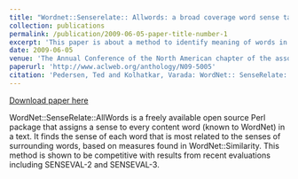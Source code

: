 ```yaml
---
title: "Wordnet::Senserelate:: Allwords: a broad coverage word sense tagger that maximizes semantic relatedness"
collection: publications
permalink: /publication/2009-06-05-paper-title-number-1
excerpt: 'This paper is about a method to identify meaning of words in a given context.'
date: 2009-06-05
venue: 'The Annual Conference of the North American chapter of the association for computational linguistics'
paperurl: 'http://www.aclweb.org/anthology/N09-5005'
citation: 'Pedersen, Ted and Kolhatkar, Varada: WordNet:: SenseRelate:: AllWords - A Broad Coverage Word Sense Tagger that Maximizes Semantic Relatedness. In Proceedings of Human Language Technologies: The 2009 Annual Conference of the North American Chapter of the Association for Computational Linguistics, Companion Volume: Demonstration Session, pp. 17–20 (2009)'
---
```


<a href='http://www.aclweb.org/anthology/N09-5005'>Download paper here</a>

WordNet::SenseRelate::AllWords is a freely available open source Perl package that assigns a sense to every content word (known to WordNet) in a text. It finds the sense of each word that is most related to the senses of surrounding words, based on measures found in WordNet::Similarity. This method is shown to be competitive with results from recent evaluations including SENSEVAL-2 and SENSEVAL-3.
